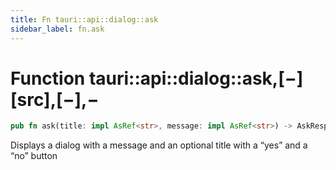 ```yaml
---
title: Fn tauri::api::dialog::ask
sidebar_label: fn.ask
---
```


# Function tauri::api::dialog::ask,\[−]\[src],\[−],−

```rs
pub fn ask(title: impl AsRef<str>, message: impl AsRef<str>) -> AskResponse
```

Displays a dialog with a message and an optional title with a “yes” and a “no” button
